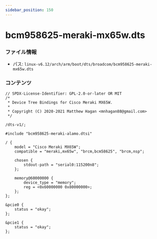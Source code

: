 ```yaml
---
sidebar_position: 150
---
```

# bcm958625-meraki-mx65w.dts

### ファイル情報

- パス: `linux-v6.12/arch/arm/boot/dts/broadcom/bcm958625-meraki-mx65w.dts`

### コンテンツ

```dts
// SPDX-License-Identifier: GPL-2.0-or-later OR MIT
/*
 * Device Tree Bindings for Cisco Meraki MX65W.
 *
 * Copyright (C) 2020-2021 Matthew Hagan <mnhagan88@gmail.com>
 */

/dts-v1/;

#include "bcm958625-meraki-alamo.dtsi"

/ {
	model = "Cisco Meraki MX65W";
	compatible = "meraki,mx65w", "brcm,bcm58625", "brcm,nsp";

	chosen {
		stdout-path = "serial0:115200n8";
	};

	memory@60000000 {
		device_type = "memory";
		reg = <0x60000000 0x80000000>;
	};
};

&pcie0 {
	status = "okay";
};

&pcie1 {
	status = "okay";
};

```
